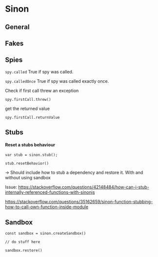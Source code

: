 # Sinon

## General 

## Fakes

## Spies

`spy.called` True if spy was called.

`spy.calledOnce` True if spy was called exactly once.

Check if first call threw an exception

`spy.firstCall.threw()`

get the returned value

`spy.firstCall.returnValue`

## Stubs

#### Reset a stubs behaviour

`var stub = sinon.stub();`

`stub.resetBehavior()`





-> Should include how to stub a dependency and restore it. With and without using sandbox

Issue: https://stackoverflow.com/questions/42148484/how-can-i-stub-internally-referenced-functions-with-sinonjs

https://stackoverflow.com/questions/35162659/sinon-function-stubbing-how-to-call-own-function-inside-module





## Sandbox

```
const sandbox = sinon.createSandbox()

// do stuff here

sandbox.restore()
```

